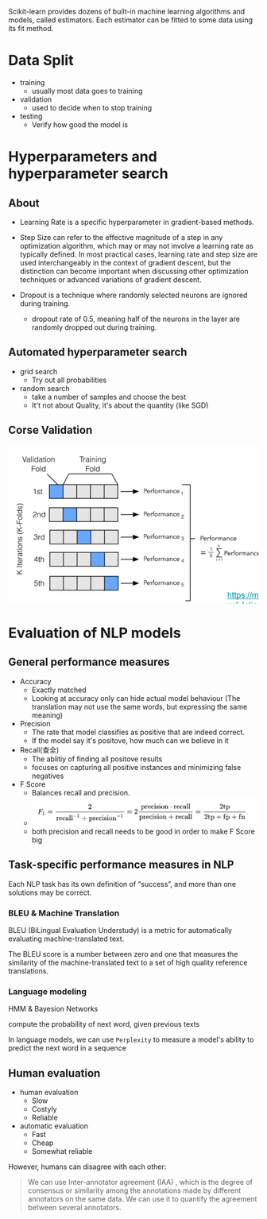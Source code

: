Scikit-learn provides dozens of built-in machine learning algorithms and models, called estimators. Each estimator can be fitted to some data using its fit method.

# Data Split 
- training
  -  usually most data goes to training
- validation
  - used to decide when to stop training
- testing
  - Verify how good the model is



# Hyperparameters and hyperparameter search

## About
- Learning Rate is a specific hyperparameter in gradient-based methods.
- Step Size can refer to the effective magnitude of a step in any optimization algorithm, which may or may not involve a learning rate as typically defined.
In most practical cases, learning rate and step size are used interchangeably in the context of gradient descent, but the distinction can become important when discussing other optimization techniques or advanced variations of gradient descent.

- Dropout is a technique where randomly selected neurons are ignored during training.
  - dropout rate of 0.5, meaning half of the neurons in the layer are randomly dropped out during training.

## Automated hyperparameter search
- grid search
  - Try out all probabilities
- random search
  - take a number of samples and choose the best
  - It't not about Quality, it's about the quantity (like SGD)

## Corse Validation
![alt text](image.png)


# Evaluation of NLP models
## General performance measures
- Accuracy
  - Exactly matched
  - Looking at accuracy only can hide actual model behaviour (The translation may not use the same words, but expressing the same meaning)
- Precision
  - The rate that model classifies as positive that are indeed correct. 
  - If the model say it's positove, how much can we believe in it
- Recall(查全)
  - The ablitiy of finding all positove results
  - focuses on capturing all positive instances and minimizing false negatives
- F Score
  - Balances recall and precision.
  - ![alt text](image-1.png)
  - both precision and recall needs to be good in order to make F Score big 

## Task-specific performance measures in NLP
Each NLP task has its own definition of “success”, and more than one solutions may be correct.

### BLEU & Machine Translation

BLEU (BiLingual Evaluation Understudy) is a metric for automatically evaluating machine-translated text. 

The BLEU score is a number between zero and one that measures the similarity of the machine-translated text to a set of high quality reference translations.

### Language modeling
HMM & Bayesion Networks

compute the probability of next word, given previous texts

In language models, we can use `Perplexity` to measure a model's ability to predict the next word in a sequence

## Human evaluation
- human evaluation
  - Slow
  - Costyly
  - Reliable					
- automatic evaluation
  - Fast
  - Cheap
  - Somewhat reliable
  
However, humans can disagree with each other:
> We can use Inter-annotator agreement (IAA) , which is the degree of consensus or similarity among the annotations made by different annotators on the same data. We can use it to quantify the agreement between several annotators. 
